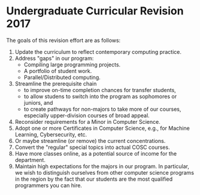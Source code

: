 # Undergraduate Curricular Revision 2017

The goals of this revision effort are as follows:

1. Update the curriculum to reflect contemporary computing practice.
2. Address "gaps" in our program:
   * Compiling large programming projects.
   * A portfolio of student work.
   * Parallel/Distributed computing.
3. Streamline the prerequisite chain
   * to improve on-time completion chances for transfer students,
   * to allow studens to switch into the program as sophomores or juniors, and
   * to create pathways for non-majors to take more of our courses, especially upper-division courses of broad appeal.
4. Reconsider requirements for a Minor in Computer Science.
5. Adopt one or more Certificates in Computer Science, e.g., for Machine Learning, Cybersecurity, etc.
6. Or maybe streamline (or remove) the current concentrations.
7. Convert the "regular" special topics into actual COSC courses.
8. Have more classes online, as a potential source of income for the department.
9. Maintain high expectations for the majors in our program. In particular, we wish to distinguish ourselves from other computer science programs in the region by the fact that our students are the most qualified programmers you can hire.
